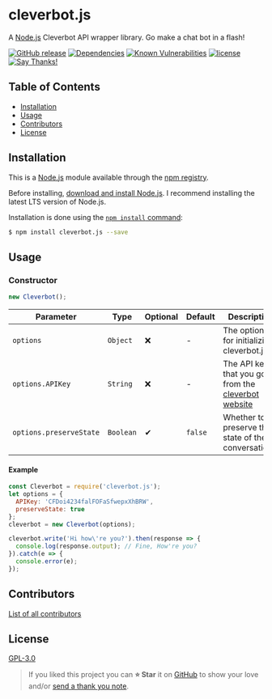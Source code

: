 # cleverbot.js
A [Node.js](https://nodejs.org) Cleverbot API wrapper library. Go make a chat bot in a flash!

[![GitHub release](https://img.shields.io/github/release/k3rn31p4nic/cleverbot.js.svg?style=flat)](https://github.com/k3rn31p4nic/cleverbot.js/releases)
[![Dependencies](https://david-dm.org/k3rn31p4nic/cleverbot.js.svg)](https://david-dm.org/k3rn31p4nic/cleverbot.js)
[![Known Vulnerabilities](https://snyk.io/test/github/k3rn31p4nic/cleverbot.js/badge.svg?targetFile=package.json)](https://snyk.io/test/github/k3rn31p4nic/cleverbot.js?targetFile=package.json)
[![license](https://img.shields.io/github/license/k3rn31p4nic/cleverbot.js.svg)](LICENSE)
[![Say Thanks!](https://img.shields.io/badge/Say%20Thanks-!-1EAEDB.svg)](https://saythanks.io/to/k3rn31p4nic)

## Table of Contents
* [Installation](#installation)
* [Usage](#usage)
* [Contributors](#contributors)
* [License](#license)

## Installation
This is a [Node.js](https://nodejs.org/en) module available through the
[npm registry](https://www.npmjs.com/).

Before installing, [download and install Node.js](https://nodejs.org/en/download/).
I recommend installing the latest LTS version of Node.js.

Installation is done using the [`npm install` command](https://docs.npmjs.com/getting-started/installing-npm-packages-locally):

```bash
$ npm install cleverbot.js --save
```

## Usage
### Constructor
```js
new Cleverbot();
```
| Parameter | Type | Optional | Default | Description |
| - | - | - | - | - |
| `options` | `Object` | ❌ | - | The options for initializing cleverbot.js |
| `options.APIKey` | `String` | ❌ | - | The API key that you got from the [cleverbot website](https://www.cleverbot.com/api) |
| `options.preserveState` | `Boolean` | ✔ | `false` | Whether to preserve the state of the conversations. |

#### Example

```js
const Cleverbot = require('cleverbot.js');
let options = {
  APIKey: 'CFDoi4234falFOFaSfwepxXhBRW',
  preserveState: true
};
cleverbot = new Cleverbot(options);

cleverbot.write('Hi how\'re you?').then(response => {
  console.log(response.output); // Fine, How're you?
}).catch(e => {
  console.error(e);
});
```

## Contributors
[List of all contributors](https://github.com/k3rn31p4nic/cleverbot.js/graphs/contributors)

## License
[GPL-3.0](https://github.com/k3rn31p4nic/cleverbot.js/blob/master/LICENSE)

> If you liked this project you can **⭐ Star** it on
> [GitHub](https://github.com/k3rn31p4nic/cleverbot.js) to show your love and/or
> [send a thank you note](https://saythanks.io/to/k3rn31p4nic).
